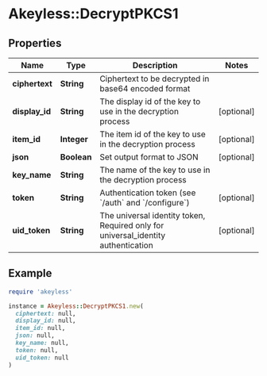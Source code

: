 # Akeyless::DecryptPKCS1

## Properties

| Name | Type | Description | Notes |
| ---- | ---- | ----------- | ----- |
| **ciphertext** | **String** | Ciphertext to be decrypted in base64 encoded format |  |
| **display_id** | **String** | The display id of the key to use in the decryption process | [optional] |
| **item_id** | **Integer** | The item id of the key to use in the decryption process | [optional] |
| **json** | **Boolean** | Set output format to JSON | [optional] |
| **key_name** | **String** | The name of the key to use in the decryption process |  |
| **token** | **String** | Authentication token (see &#x60;/auth&#x60; and &#x60;/configure&#x60;) | [optional] |
| **uid_token** | **String** | The universal identity token, Required only for universal_identity authentication | [optional] |

## Example

```ruby
require 'akeyless'

instance = Akeyless::DecryptPKCS1.new(
  ciphertext: null,
  display_id: null,
  item_id: null,
  json: null,
  key_name: null,
  token: null,
  uid_token: null
)
```


